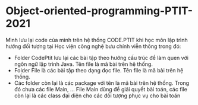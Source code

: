 # Object-oriented-programming-PTIT-2021

Mình lưu lại code của mình trên hệ thống CODE.PTIT khi học môn lập trình hướng đối tượng tại Học viện công nghệ bưu chính viễn thông trong đó:
  - Folder CodePtit lưu lại các bài tập theo hướng cấu trúc để làm quen với ngôn ngữ lập trình Java. Tên file là mã bài trên hệ thống.
  - Folder File là các bài tập theo dạng đọc file. Tên file là mã bài trên hệ thống.
  - Các folder còn lại là các package với tên là mã bài trên hệ thống. Trong đó chưa các file Main, ... File Main dùng để giải quyết bài toán, các file còn lại là các class đại diện cho các đối tượng phục vụ cho bài toán

